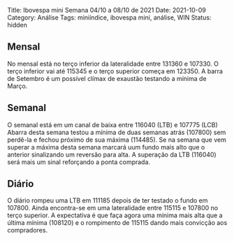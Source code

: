 Title: Ibovespa mini Semana 04/10 a 08/10 de 2021
Date: 2021-10-09
Category: Análise
Tags: miniíndice, ibovespa mini, análise, WIN
Status: hidden

## Mensal
No mensal está no terço inferior da lateralidade entre 131360 e 107330. O terço inferior vai até 115345 e o terço superior começa em 123350.
A barra de Setembro é um possível clímax de exaustão testando a mínima de Março.

## Semanal
O semanal está em um canal de baixa entre 116040 (LTB) e 107775 (LCB)
Abarra desta semana testou a mínima de duas semanas atrás (107800) sem perdê-la e fechou próximo de sua máxima (114485). Se na semana que vem superar a máxima desta semana marcará uum fundo mais alto que o anterior sinalizando um reversão para alta.
A superação da LTB (116040) será mais um sinal reforçando a ponta comprada.

## Diário
O diário rompeu uma LTB em 111185  depois de ter testado o fundo em 107800.
Ainda encontra-se em uma lateralidade entre 115115 e 107800 no terço superior.
A expectativa é que faça agora uma mínima mais alta que a última mínima (108120) e o rompimento de 115115 dando mais convicção aos compradores.
